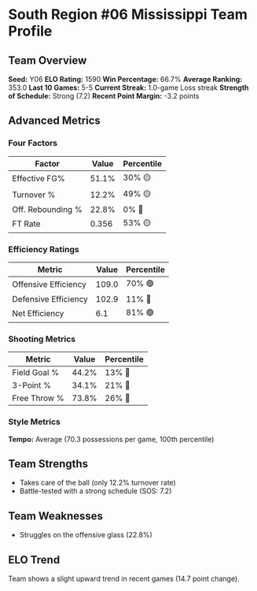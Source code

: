 # South Region #06 Mississippi Team Profile
## Team Overview
**Seed:** Y06
**ELO Rating:** 1590
**Win Percentage:** 66.7%
**Average Ranking:** 353.0
**Last 10 Games:** 5-5
**Current Streak:** 1.0-game Loss streak
**Strength of Schedule:** Strong (7.2)
**Recent Point Margin:** -3.2 points

## Advanced Metrics
### Four Factors
| Factor | Value | Percentile |
|--------|-------|------------|
| Effective FG% | 51.1% | 30% 🟡 |
| Turnover % | 12.2% | 49% 🟡 |
| Off. Rebounding % | 22.8% | 0% 🔴 |
| FT Rate | 0.356 | 53% 🟡 |

### Efficiency Ratings
| Metric | Value | Percentile |
|--------|-------|------------|
| Offensive Efficiency | 109.0 | 70% 🟢 |
| Defensive Efficiency | 102.9 | 11% 🔴 |
| Net Efficiency | 6.1 | 81% 🟢 |

### Shooting Metrics
| Metric | Value | Percentile |
|--------|-------|------------|
| Field Goal % | 44.2% | 13% 🔴 |
| 3-Point % | 34.1% | 21% 🔴 |
| Free Throw % | 73.8% | 26% 🔴 |

### Style Metrics
**Tempo:** Average (70.3 possessions per game, 100th percentile)

## Team Strengths
* Takes care of the ball (only 12.2% turnover rate)
* Battle-tested with a strong schedule (SOS: 7.2)

## Team Weaknesses
* Struggles on the offensive glass (22.8%)

## ELO Trend
Team shows a slight upward trend in recent games (14.7 point change).

